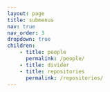 ```yaml
---
layout: page
title: submenus
nav: true
nav_order: 3
dropdown: true
children:
    - title: people
      permalink: /people/
    - title: divider
    - title: repositories
      permalink: /repositories/
---
```

